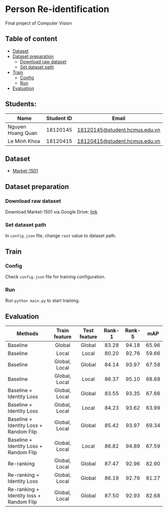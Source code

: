 # Person Re-identification
Final project of Computer Vision

## Table of content

- [Dataset](#dataset)
- [Dataset preparation](#dataset-preparation)
    - [Download raw dataset](#download-raw-dataset)
    - [Set dataset path](#set-dataset-path)
- [Train](#train)
    - [Config](#config)
    - [Run](#run)
- [Evaluation](#evaluation)

## Students:

| Name              | Student ID | Email                         |
|-------------------|------------|-------------------------------|
| Nguyen Hoang Quan | 18120145   | 18120145@student.hcmus.edu.vn |
| Le Minh Khoa      | 18120415   | 18120415@student.hcmus.edu.vn |

## Dataset
- [Market-1501](http://zheng-lab.cecs.anu.edu.au/Project/project_reid.html)

## Dataset preparation
### Download raw dataset
Download Market-1501 via Google Drive: [link](https://drive.google.com/file/d/0B8-rUzbwVRk0c054eEozWG9COHM/view?resourcekey=0-8nyl7K9_x37HlQm34MmrYQ)

### Set dataset path
In `config.json` file, change `root` value to dataset path.

## Train
### Config
Check `config.json` file for training configuration.

### Run
Run `python main.py` to start training.

## Evaluation

| Methods                                  | Train feature | Test feature | Rank-1 | Rank-5 |  mAP  |
|------------------------------------------|:-------------:|:------------:|:------:|:------:|:-----:|
| Baseline                                 |     Global    |    Global    |  83.28 |  94.18 | 65.96 |
| Baseline                                 |     Local     |     Local    |  80.20 |  92.76 | 59.66 |
| Baseline                                 | Global, Local |    Global    |  84.14 |  93.97 | 67.58 |
| Baseline                                 | Global, Local |     Local    |  86.37 |  95.10 | 68.68 |
| Baseline + Identity Loss                 | Global, Local |    Global    |  83.55 |  93.35 | 67.66 |
| Baseline + Identity Loss                 | Global, Local |     Local    |  84.23 |  93.62 | 63.99 |
| Baseline + Identity Loss + Random Flip   | Global, Local |    Global    |  85.42 |  93.97 | 69.34 |
| Baseline + Identity Loss + Random Flip   | Global, Local |     Local    |  86.82 |  94.89 | 67.59 |
| Re-ranking                               | Global, Local |    Global    |  87.47 |  92.96 | 82.90 |
| Re-ranking + Identity Loss               | Global, Local |    Global    |  86.19 |  92.76 | 81.27 |
| Re-ranking + Identity loss + Random Flip | Global, Local |    Global    |  87.50 |  92.93 | 82.68 |